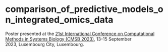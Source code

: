 # comparison_of_predictive_models_on_integrated_omics_data
Poster presented at the [21st International Conference on Computational Methods in Systems Biology (CMSB 2023)](https://cmsb2023.uni.lu), 13-15 September 2023, Luxembourg City, Luxembourg.

